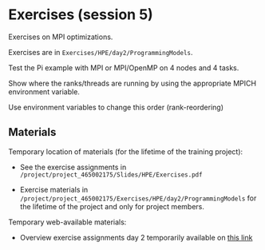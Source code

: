 # Exercises (session 5)

Exercises on MPI optimizations.

Exercises are in `Exercises/HPE/day2/ProgrammingModels`.

Test the Pi example with MPI or MPI/OpenMP on 4 nodes and 4 tasks.

Show where the ranks/threads are running by using the appropriate MPICH environment variable.

Use environment variables to change this order (rank-reordering)

## Materials

<!--
No materials available at the moment.
-->

Temporary location of materials (for the lifetime of the training project):

-   See the exercise assignments in
    `/project/project_465002175/Slides/HPE/Exercises.pdf`

-   Exercise materials in 
    `/project/project_465002175/Exercises/HPE/day2/ProgrammingModels` 
    for the lifetime of the project and only for project members.

Temporary web-available materials:

-    Overview exercise assignments day 2 temporarily available on
     [this link](https://462000265.lumidata.eu/paow-20251022/files/LUMI-paow-20251022-Exercises_HPE.pdf)

<!--
-    Exercise notes (ProgrammingModelExamples_SLURM.pdf) on
     [this link](https://462000265.lumidata.eu/paow-20251022/files/LUMI-paow-20251022-E-2-03-ProgrammingModelExamples_SLURM.pdf).
-->

<!--
Archived materials on LUMI:

-   Exercise assignments in `/appl/local/training/paow-20251022/files/LUMI-paow-20251022-Exercises_HPE.pdf`

-   Exercises as bizp2-compressed tar file in
    `/appl/local/training/paow-20251022/files/LUMI-paow-20251022-Exercises_HPE.tar.bz2`

-   Exercises as uncompressed tar file in
    `/appl/local/training/paow-20251022/files/LUMI-paow-20251022-Exercises_HPE.tar`

-   Recording: `/appl/local/training/paow-20251022/recordings/E2_03_MPI.mp4`
-->
